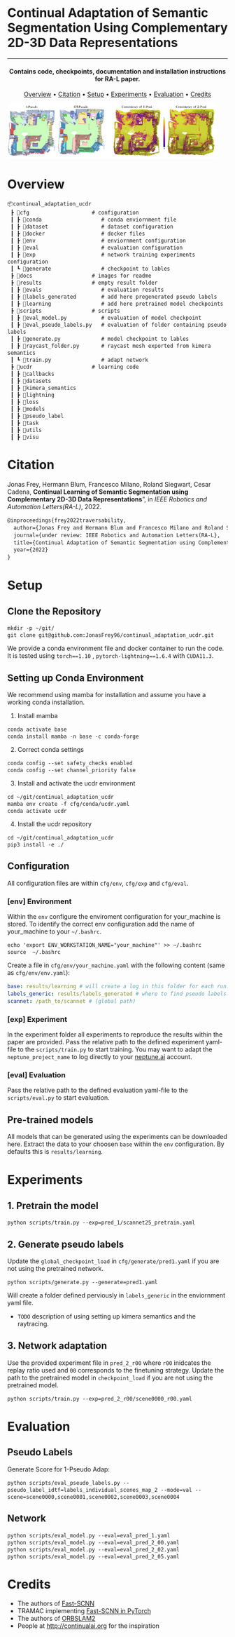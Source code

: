 # Continual Adaptation of Semantic Segmentation **U**sing **C**omplementary 2D-3D **D**ata **R**epresentations
---
<h4 align="center">Contains code, checkpoints, documentation and installation instructions for RA-L paper.</h4>

<p align="center">
  <a href="#overview">Overview</a> •
  <a href="#citation">Citation</a> •
  <a href="#setup">Setup</a> •
  <a href="#experiments">Experiments</a> •
  <a href="#evaluation">Evaluation</a> •
  <a href="#credits">Credits</a>
</p>

<p float="center">
  <img src="https://github.com/JonasFrey96/continual_adaptation_ucdr/blob/main/docs/main.png" width="95%" />
</p>

# Overview
```
📦continual_adaptation_ucdr  
 ┣ 📂cfg                    # configuration
 ┃ ┣ 📂conda                   # conda enviornment file 
 ┃ ┣ 📂dataset                 # dataset configuration
 ┃ ┣ 📂docker                  # docker files
 ┃ ┣ 📂env                     # enviornment configuration
 ┃ ┣ 📂eval                    # evaluation configuration
 ┃ ┣ 📂exp                     # network training experiments configuration
 ┃ ┗ 📂generate                # checkpoint to lables
 ┣ 📂docs                   # images for readme
 ┣ 📂results                # empty result folder
 ┃ ┣ 📂evals                   # evaluation results
 ┃ ┣ 📂labels_generated        # add here pregenerated pseudo labels
 ┃ ┣ 📂learning                # add here pretrained model checkpoints
 ┣ 📂scripts                # scripts
 ┃ ┣ 📜eval_model.py           # evaluation of model checkpoint
 ┃ ┣ 📜eval_pseudo_labels.py   # evaluation of folder containing pseudo labels
 ┃ ┣ 📜generate.py             # model checkpoint to lables
 ┃ ┣ 📜raycast_folder.py       # raycast mesh exported from kimera semantics
 ┃ ┗ 📜train.py                # adapt network 
 ┣ 📂ucdr                   # learning code
 ┃ ┣ 📂callbacks
 ┃ ┣ 📂datasets
 ┃ ┣ 📂kimera_semantics
 ┃ ┣ 📂lightning
 ┃ ┣ 📂loss
 ┃ ┣ 📂models
 ┃ ┣ 📂pseudo_label
 ┃ ┣ 📂task
 ┃ ┣ 📂utils
 ┃ ┣ 📂visu
```

# Citation

Jonas Frey, Hermann Blum, Francesco Milano, Roland Siegwart, Cesar Cadena, **Continual Learning of Semantic Segmentation using Complementary 2D-3D Data Representations**”, in *IEEE Robotics and Automation Letters(RA-L)*, 2022.

```latex
@inproceedings{frey2022traversability,
  author={Jonas Frey and Hermann Blum and Francesco Milano and Roland Siegwart and Cesar Cadena},
  journal={under review: IEEE Robotics and Automation Letters(RA-L},
  title={Continual Adaptation of Semantic Segmentation using Complementary 2D-3D Data Representations},
  year={2022}
}
```

# Setup
## Clone the Repository
```shell
mkdir -p ~/git/
git clone git@github.com:JonasFrey96/continual_adaptation_ucdr.git
```

We provide a conda environment file and docker container to run the code.
It is tested using `torch==1.10` , `pytorch-lightning==1.6.4` with `CUDA11.3`.


## Setting up Conda Environment
We recommend using mamba for installation and assume you have a working conda installation.

1. Install mamba
```shell
conda activate base
conda install mamba -n base -c conda-forge
```

2. Correct conda settings
```shell
conda config --set safety_checks enabled
conda config --set channel_priority false
```

3. Install and activate the ucdr environment
```shell
cd ~/git/continual_adaptation_ucdr
mamba env create -f cfg/conda/ucdr.yaml
conda activate ucdr
```
4. Install the ucdr repository
```shell
cd ~/git/continual_adaptation_ucdr
pip3 install -e ./
```
## Configuration
All configuration files are within `cfg/env`, `cfg/exp` and `cfg/eval`.

### [env] Environment 
Within the `env` configure the enviroment configuration for your_machine is stored. 
To identify the correct env configuration add the name of your_machine to your `~/.bashrc`. 
```shell
echo 'export ENV_WORKSTATION_NAME="your_machine"' >> ~/.bashrc
source  ~/.bashrc
```
Create a file in `cfg/env/your_machine.yaml` with the following content (same as `cfg/env/env.yaml`):
```yaml
base: results/learning # will create a log in this folder for each run. (global or relative to the continual_adaptation_ucdr)
labels_generic: results/labels_generated # where to find pseudo labels. (global or relative to the continual_adaptation_ucdr)
scannet: /path_to/scannet # (global path) 
```

### [exp] Experiment
In the experiment folder all experiments to reproduce the results within the paper are provided. 
Pass the relative path to the defined experiment yaml-file to the `scripts/train.py` to start training.
You may want to adapt the `neptune_project_name` to log directly to your [neptune.ai](https://neptune.ai/) account. 

### [eval] Evaluation
Pass the relative path to the defined evaluation yaml-file to the `scripts/eval.py` to start evaluation.

## Pre-trained models
All models that can be generated using the experiments can be downloaded here. 
Extract the data to your choosen `base` within the `env` configuration. 
By defaults this is `results/learning`.

# Experiments
## 1. Pretrain the model
```shell
python scripts/train.py --exp=pred_1/scannet25_pretrain.yaml
```
## 2. Generate pseudo labels 
Update the `global_checkpoint_load` in `cfg/generate/pred1.yaml` if you are not using the pretrained network.
```shell
python scripts/generate.py --generate=pred1.yaml
```
Will create a folder defined perviously in `labels_generic` in the enviornment yaml file.

- `TODO` description of using setting up kimera semantics and the raytracing.

## 3. Network adaptation
Use the provided experiment file in `pred_2_r00` where `r00` inidcates the replay ratio used and `00` corresponds to the finetuning strategy.
Update the path to the pretrained model in `checkpoint_load` if you are not using the pretrained model.

```shell
python scripts/train.py --exp=pred_2_r00/scene0000_r00.yaml
```

# Evaluation

## Pseudo Labels
Generate Score for 1-Pseudo Adap:
```shell
python scripts/eval_pseudo_labels.py --pseudo_label_idtf=labels_individual_scenes_map_2 --mode=val --scene=scene0000,scene0001,scene0002,scene0003,scene0004
```

## Network
```shell
python scripts/eval_model.py --eval=eval_pred_1.yaml
python scripts/eval_model.py --eval=eval_pred_2_00.yaml
python scripts/eval_model.py --eval=eval_pred_2_02.yaml
python scripts/eval_model.py --eval=eval_pred_2_05.yaml
```




<!---
## Using Docker
Build:
```
cd cfg/docker && ./build.sh
```
## ETH-Cluster Specific
### Singularity container:
```
mkdir exports && cd exports && SINGULARITY_NOHTTPS=1 singularity build --sandbox ucdr.sif docker-daemon://ucdr:latest
sudo tar -cvf ucdr.tar ucdr.sif
scp ucdr.tar username@euler:/cluster/work/usergroup/username/ucdr/containers
```
### Create Dataset Tar Files
Move to the directory that contains the individual scenes (scene0000_00, ...)
Tar it without compression:
```
tar -cvf scannet.tar ./
```

Repeat this for the folder containing 
- scannet25k (without scene 0-10).
- scannet (scene 0-10 only with all images subsampled correctly).
- generated labels directory (scene 0-10). 

Further script for execution on the cluster are provided under `cfg/docker`.
--->

# Credits
- The authors of [Fast-SCNN](https://arxiv.org/pdf/1902.04502.pdf)  
- TRAMAC implementing [Fast-SCNN in PyTorch](https://github.com/Tramac/Fast-SCNN-pytorch)   
- The authors of [ORBSLAM2](https://github.com/appliedAI-Initiative/orb_slam_2_ros)  
- People at <http://continualai.org> for the inspiration 
